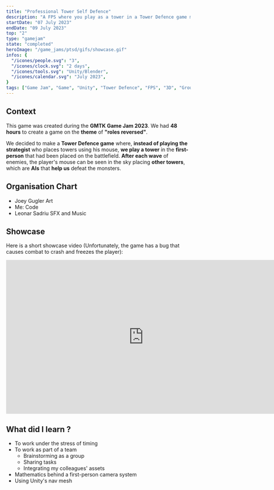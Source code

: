 ```yaml
---
title: "Professional Tower Self Defence"
description: "A FPS where you play as a tower in a Tower Defence game made during GMTK Game Jam 2023."
startDate: "07 July 2023"
endDate: "09 July 2023"
top: "2"
type: "gamejam"
state: "completed"
heroImage: "/game_jams/ptsd/gifs/showcase.gif"
infos: {
  "/icones/people.svg": "3",
  "/icones/clock.svg": "2 days",
  "/icones/tools.svg": "Unity/Blender",
  "/icones/calendar.svg": "July 2023",
}
tags: ["Game Jam", "Game", "Unity", "Tower Defence", "FPS", "3D", "Group"]
---
```


## Context
This game was created during the **GMTK Game Jam 2023**. We had **48 hours** to create a game on the **theme** of **"roles reversed"**. 

We decided to make a **Tower Defence game** where, **instead of playing the strategist** who places towers using his mouse, **we play a tower** in the **first-person** that had been placed on the battlefield. **After each wave** of enemies, the player's mouse can be seen in the sky placing **other towers**, which are **AIs** that **help us** defeat the monsters.

## Organisation Chart
- Joey Gugler Art
- Me: Code
- Leonar Sadriu SFX and Music

## Showcase
Here is a short showcase video (Unfortunately, the game has a bug that causes combat to crash and freezes the player):
<iframe width="750" height="420" src="https://www.youtube.com/embed/W2wsck70J7U?si=BVcmhjlSSfAYBel5" title="YouTube video player" frameborder="0" allow="accelerometer; autoplay; clipboard-write; encrypted-media; gyroscope; picture-in-picture; web-share" referrerpolicy="strict-origin-when-cross-origin" allowfullscreen></iframe>

## What did I learn ?
- To work under the stress of timing
- To work as part of a team
  - Brainstorming as a group
  - Sharing tasks
  - Integrating my colleagues' assets
- Mathematics behind a first-person camera system
- Using Unity's nav mesh
